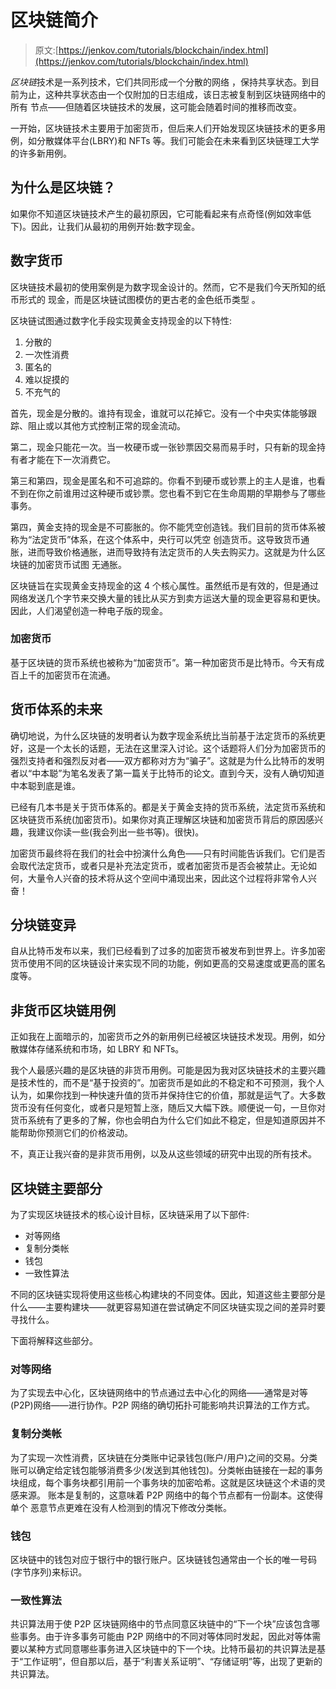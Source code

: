 # 区块链简介

> 原文:[https://jenkov.com/tutorials/blockchain/index.html](https://jenkov.com/tutorials/blockchain/index.html)

*区块链*技术是一系列技术，它们共同形成一个分散的网络 ，保持共享状态。到目前为止，这种共享状态由一个仅附加的日志组成，该日志被复制到区块链网络中的所有 节点——但随着区块链技术的发展，这可能会随着时间的推移而改变。

一开始，区块链技术主要用于加密货币，但后来人们开始发现区块链技术的更多用例，如分散媒体平台(LBRY)和 NFTs 等。我们可能会在未来看到区块链理工大学的许多新用例。

## 为什么是区块链？

如果你不知道区块链技术产生的最初原因，它可能看起来有点奇怪(例如效率低下)。因此，让我们从最初的用例开始:数字现金。

## 数字货币

区块链技术最初的使用案例是为数字现金设计的。然而，它不是我们今天所知的纸币形式的 现金，而是区块链试图模仿的更古老的金色纸币类型 。

区块链试图通过数字化手段实现黄金支持现金的以下特性:

1.  分散的
2.  一次性消费
3.  匿名的
4.  难以捉摸的
5.  不充气的

首先，现金是分散的。谁持有现金，谁就可以花掉它。没有一个中央实体能够跟踪、阻止或以其他方式控制正常的现金流动。

第二，现金只能花一次。当一枚硬币或一张钞票因交易而易手时，只有新的现金持有者才能在下一次消费它。

第三和第四，现金是匿名和不可追踪的。你看不到硬币或钞票上的主人是谁，也看不到在你之前谁用过这种硬币或钞票。您也看不到它在生命周期的早期参与了哪些事务。

第四，黄金支持的现金是不可膨胀的。你不能凭空创造钱。我们目前的货币体系被称为“法定货币”体系，在这个体系中，央行可以凭空 创造货币。这导致货币通胀，进而导致价格通胀，进而导致持有法定货币的人失去购买力。这就是为什么区块链的加密货币试图 无通胀。

区块链旨在实现黄金支持现金的这 4 个核心属性。虽然纸币是有效的，但是通过网络发送几个字节来交换大量的钱比从买方到卖方运送大量的现金更容易和更快。因此，人们渴望创造一种电子版的现金。

### 加密货币

基于区块链的货币系统也被称为“加密货币”。第一种加密货币是比特币。今天有成百上千的加密货币在流通。

## 货币体系的未来

确切地说，为什么区块链的发明者认为数字现金系统比当前基于法定货币的系统更好，这是一个太长的话题，无法在这里深入讨论。这个话题将人们分为加密货币的强烈支持者和强烈反对者——双方都称对方为“骗子”。这就是为什么比特币的发明者以“中本聪”为笔名发表了第一篇关于比特币的论文。直到今天，没有人确切知道中本聪到底是谁。

已经有几本书是关于货币体系的。都是关于黄金支持的货币系统，法定货币系统和区块链货币系统(加密货币)。如果你对真正理解区块链和加密货币背后的原因感兴趣，我建议你读一些(我会列出一些书等)。很快)。

加密货币最终将在我们的社会中扮演什么角色——只有时间能告诉我们。它们是否会取代法定货币，或者只是补充法定货币，或者加密货币是否会被禁止。无论如何，大量令人兴奋的技术将从这个空间中涌现出来，因此这个过程将非常令人兴奋！

## 分块链变异

自从比特币发布以来，我们已经看到了过多的加密货币被发布到世界上。许多加密货币使用不同的区块链设计来实现不同的功能，例如更高的交易速度或更高的匿名度等。

## 非货币区块链用例

正如我在上面暗示的，加密货币之外的新用例已经被区块链技术发现。用例，如分散媒体存储系统和市场，如 LBRY 和 NFTs。

我个人最感兴趣的是区块链的非货币用例。可能是因为我对区块链技术的主要兴趣是技术性的，而不是“基于投资的”。加密货币是如此的不稳定和不可预测，我个人认为，如果你找到一种快速升值的货币并保持住它的价值，那就是运气了。大多数货币没有任何变化，或者只是短暂上涨，随后又大幅下跌。顺便说一句，一旦你对货币系统有了更多的了解，你也会明白为什么它们如此不稳定，但是知道原因并不能帮助你预测它们的价格波动。

不，真正让我兴奋的是非货币用例，以及从这些领域的研究中出现的所有技术。

## 区块链主要部分

为了实现区块链技术的核心设计目标，区块链采用了以下部件:

*   对等网络
*   复制分类帐
*   钱包
*   一致性算法

不同的区块链实现将使用这些核心构建块的不同变体。因此，知道这些主要部分是什么——主要构建块——就更容易知道在尝试确定不同区块链实现之间的差异时要寻找什么。

下面将解释这些部分。

### 对等网络

为了实现去中心化，区块链网络中的节点通过去中心化的网络——通常是对等(P2P)网络——进行协作。P2P 网络的确切拓扑可能影响共识算法的工作方式。

### 复制分类帐

为了实现一次性消费，区块链在分类账中记录钱包(账户/用户)之间的交易。分类账可以确定给定钱包能够消费多少(发送到其他钱包)。分类帐由链接在一起的事务块组成，每个事务块都引用前一个事务块的加密哈希。这就是区块链这个术语的灵感来源。 账本是复制的，这意味着 P2P 网络中的每个节点都有一份副本。这使得单个 恶意节点更难在没有人检测到的情况下修改分类帐。

### 钱包

区块链中的钱包对应于银行中的银行账户。区块链钱包通常由一个长的唯一号码(字节序列)来标识。

### 一致性算法

共识算法用于使 P2P 区块链网络中的节点同意区块链中的“下一个块”应该包含哪些事务。由于许多事务可能由 P2P 网络中的不同对等体同时发起，因此对等体需要以某种方式同意哪些事务进入区块链中的下一个块。比特币最初的共识算法是基于“工作证明”，但自那以后，基于“利害关系证明”、“存储证明”等，出现了更新的共识算法。